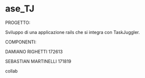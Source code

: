 # ase_TJ

PROGETTO:

Sviluppo di una applicazione rails che si integra con TaskJuggler.

COMPONENTI:

DAMIANO RIGHETTI           172613

SEBASTIAN MARTINELLI       171819

collab
